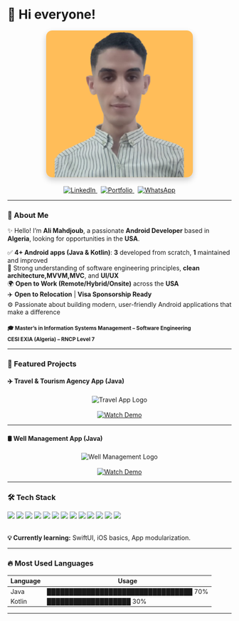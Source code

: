 # 👦 Hi everyone!

<div align="center">
  <img src="FREE%20(6).png" alt="Profile Picture" width="330" style="border-radius: 14px; box-shadow: 0 6px 14px rgba(0,0,0,0.2);" />
</div>

<br/>

<div align="center">

  <!-- LinkedIn -->
  <a href="https://www.linkedin.com/in/ton-profil" target="_blank">
    <img src="https://img.shields.io/badge/LinkedIn-0A66C2?style=for-the-badge&logo=linkedin&logoColor=white" alt="LinkedIn" />
  </a>
  &nbsp;

  <!-- Portfolio (noir simple) -->
  <a href="https://tonportfolio.com" target="_blank">
    <img src="https://img.shields.io/badge/Portfolio-000000?style=for-the-badge&logo=firefox&logoColor=white" alt="Portfolio" />
  </a>
  &nbsp;

  <!-- WhatsApp -->
  <a href="https://wa.me/33612345678" target="_blank">
    <img src="https://img.shields.io/badge/WhatsApp-25D366?style=for-the-badge&logo=whatsapp&logoColor=white" alt="WhatsApp" />
  </a>

</div>

---

### 👋 About Me  
✨ Hello! I’m **Ali Mahdjoub**, a passionate **Android Developer** based in **Algeria**, looking for opportunities in the **USA**.

✅ **4+ Android apps (Java & Kotlin)**: **3** developed from scratch, **1** maintained and improved  
🧩 Strong understanding of software engineering principles, **clean architecture,MVVM,MVC**, and **UI/UX**  
🌍 **Open to Work (Remote/Hybrid/Onsite)** across the **USA**  
✈️ **Open to Relocation** | **Visa Sponsorship Ready**  
⚙️ Passionate about building modern, user-friendly Android applications that make a difference

<sub>**🎓 Master’s in Information Systems Management – Software Engineering  
CESI EXIA (Algeria) – RNCP Level 7**</sub>

---

### 🚀 Featured Projects



<!-- Travel & Tourism Agency App -->
<h4 align="left">✈️ Travel & Tourism Agency App (Java)</h4>
<div align="center">
  <img src="https://raw.githubusercontent.com/ali-mahdjoub/Ali-Mahdjoub/main/travel-logo.png" width="180px" alt="Travel App Logo" />
  <br/><br/>
  <a href="https://www.youtube.com/shorts/mGakM_eFe7I" target="_blank">
    <img src="https://img.shields.io/badge/▶️ Watch Demo-FF0000?style=for-the-badge&logo=youtube&logoColor=white" alt="Watch Demo"/>
  </a>
</div>

---

<!-- Well Management App -->
<h4 align="left">🛢️ Well Management App (Java)</h4>
<div align="center">
  <img src="https://raw.githubusercontent.com/ali-mahdjoub/Ali-Mahdjoub/main/well-management.png" width="220px" alt="Well Management Logo" />
  <br/><br/>
  <a href="https://www.youtube.com/shorts/8yUZmP5BnpI" target="_blank">
    <img src="https://img.shields.io/badge/▶️ Watch Demo-FF0000?style=for-the-badge&logo=youtube&logoColor=white" alt="Watch Demo"/>
  </a>
</div>

---

### 🛠 Tech Stack

<div align="left">

  <!-- Android / Java / Kotlin -->
  <img src="https://img.shields.io/badge/ANDROID-000000?style=for-the-badge&logo=android&logoColor=3DDC84" />
  <img src="https://img.shields.io/badge/JAVA-000000?style=for-the-badge&logo=java&logoColor=white" />
  <img src="https://img.shields.io/badge/KOTLIN-000000?style=for-the-badge&logo=kotlin&logoColor=7F52FF" />

  <!-- iOS / SwiftUI / Xcode -->
  <img src="https://img.shields.io/badge/IOS-000000?style=for-the-badge&logo=apple&logoColor=white" />
  <img src="https://img.shields.io/badge/SWIFTUI-000000?style=for-the-badge&logo=swift&logoColor=F05138" />
  <img src="https://img.shields.io/badge/XCODE-000000?style=for-the-badge&logo=xcode&logoColor=147EFB" />

  <!-- Outils Android / APIs -->
  <img src="https://img.shields.io/badge/GRADLE-000000?style=for-the-badge&logo=gradle&logoColor=3DDC84" />
  <img src="https://img.shields.io/badge/FIREBASE-000000?style=for-the-badge&logo=firebase&logoColor=FFCA28" />
  <img src="https://img.shields.io/badge/ANDROID%20STUDIO-000000?style=for-the-badge&logo=android-studio&logoColor=3DDC84" />
  <img src="https://img.shields.io/badge/GOOGLE%20MAPS-000000?style=for-the-badge&logo=googlemaps&logoColor=4285F4" />
  <img src="https://img.shields.io/badge/GITHUB-000000?style=for-the-badge&logo=github&logoColor=white" />
  <img src="https://img.shields.io/badge/AMADEUS-000000?style=for-the-badge&logo=airbnb&logoColor=white" />
  <img src="https://img.shields.io/badge/MATERIAL%20DESIGN-000000?style=for-the-badge&logo=material-design&logoColor=white" />

</div>

<br/>

<!-- Currently learning -->
<p align="left"><strong>💡 Currently learning:</strong> SwiftUI, iOS basics, App modularization.</p>

---
### 🔥 Most Used Languages 

| Language   | Usage     |
|------------|-----------|
|  Java       | █████████████████████████████████ 70% |
|  Kotlin     | ███████████████████               30% |

---


